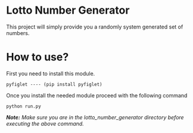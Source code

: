 # Lotto Number Generator
This project will simply provide you a randomly system generated set of numbers.

# How to use?
First you need to install this module.
```
pyfiglet ---- (pip install pyfiglet)
```

Once you install the needed module proceed with the following command

```
python run.py
```
***Note:*** *Make sure you are in the lotto_number_generator directory before executing the above command.*
